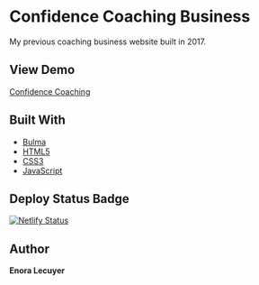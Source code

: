 # Confidence Coaching Business

My previous coaching business website built in 2017. 

## View Demo

[Confidence Coaching](https://confidencecoaching.netlify.app/)

## Built With

* [Bulma](https://bulma.io/)
* [HTML5](https://en.wikipedia.org/wiki/HTML5)
* [CSS3](https://en.wikipedia.org/wiki/Cascading_Style_Sheets#CSS_3)
* [JavaScript](https://en.wikipedia.org/wiki/JavaScript)

## Deploy Status Badge

[![Netlify Status](https://api.netlify.com/api/v1/badges/403f0a11-4a3d-46b3-ad33-c3cb25dd5ae4/deploy-status)](https://app.netlify.com/sites/confidencecoaching/deploys)

## Author

**Enora Lecuyer** 

